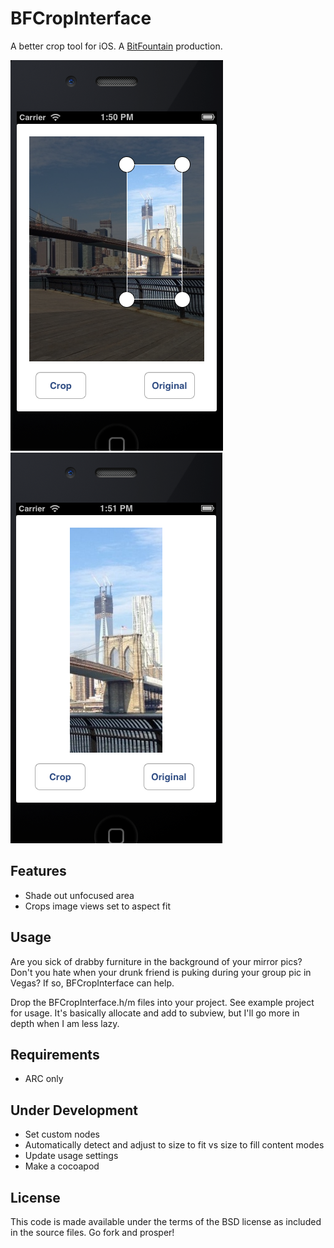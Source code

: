 BFCropInterface
===============

A better crop tool for iOS. A [BitFountain](http://bitfountaincode.com/) production.

![Alt text](/screenshots/uncropped.jpg)
![Alt text](/screenshots/cropped.jpg)

Features
--------
* Shade out unfocused area
* Crops image views set to aspect fit

Usage
------
Are you sick of drabby furniture in the background of your mirror pics? Don't you hate when your drunk friend is puking during your group pic in Vegas? If so, BFCropInterface can help.

Drop the BFCropInterface.h/m files into your project. See example project for usage. It's basically allocate and add to subview, but I'll go more in depth when I am less lazy. 

Requirements
------------
* ARC only

Under Development
-----------------
* Set custom nodes
* Automatically detect and adjust to size to fit vs size to fill content modes
* Update usage settings
* Make a cocoapod

License
-------
This code is made available under the terms of the BSD license as included in the source files. Go fork and prosper!